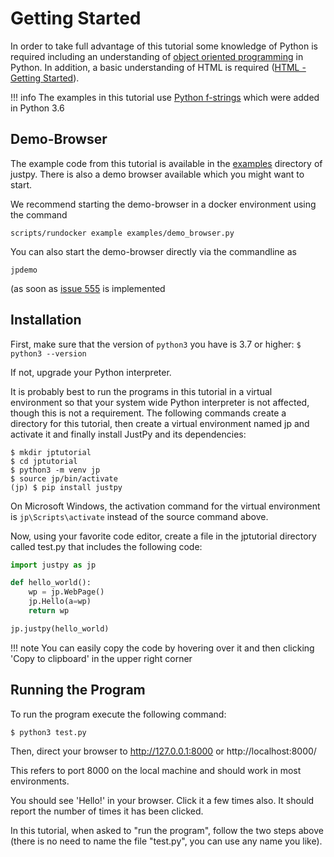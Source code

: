 # Getting Started

In order to take full advantage of this tutorial some knowledge of Python is required including an understanding
of [object oriented programming](https://docs.python.org/3/tutorial/classes.html) in Python. 
In addition, a basic understanding of HTML is required ([HTML - Getting Started](https://developer.mozilla.org/en-US/docs/Learn/HTML/Introduction_to_HTML/Getting_started)). 

!!! info
    The examples in this tutorial use [Python f-strings](https://realpython.com/python-f-strings/) which were added in Python 3.6

## Demo-Browser
The example code from this tutorial is available in the [examples](https://github.com/justpy-org/justpy/tree/master/examples) directory of
justpy. There is also a demo browser available which you might want to start.

We recommend starting the demo-browser in a docker environment using the command
```
scripts/rundocker example examples/demo_browser.py
```

You can also start the demo-browser directly via the commandline as
```
jpdemo
```
(as soon as [issue 555](https://github.com/justpy-org/justpy/issues/555) is implemented

## Installation

First, make sure that the version of `python3` you have is 3.7 or higher:
`$ python3 --version`

If not, upgrade your Python interpreter.

It is probably best to run the programs in this tutorial in a virtual environment so that your system wide Python interpreter is not affected, though this is not a requirement.
The following commands create a directory for this tutorial, then create a virtual environment named jp and activate it and finally install JustPy and its dependencies:

```
$ mkdir jptutorial
$ cd jptutorial
$ python3 -m venv jp
$ source jp/bin/activate
(jp) $ pip install justpy
```

On Microsoft Windows, the activation command for the virtual environment is `jp\Scripts\activate` instead of the source command above.

Now, using your favorite code editor, create a file in the jptutorial directory called test.py that includes the following code:

```python
import justpy as jp

def hello_world():
    wp = jp.WebPage()
    jp.Hello(a=wp)
    return wp

jp.justpy(hello_world)
```

!!! note
    You can easily copy the code by hovering over it and then clicking 'Copy to clipboard' in the upper right corner

## Running the Program

To run the program execute the following command:

```
$ python3 test.py
```

Then, direct your browser to http://127.0.0.1:8000 or http://localhost:8000/ 

This refers to port 8000 on the local machine and should work in most environments. 

You should see 'Hello!' in your browser. Click it a few times also. It should report the number of times it has been clicked. 

In this tutorial, when asked to "run the program", follow the two steps above (there is no need to name the file "test.py", you can use any name you like). 